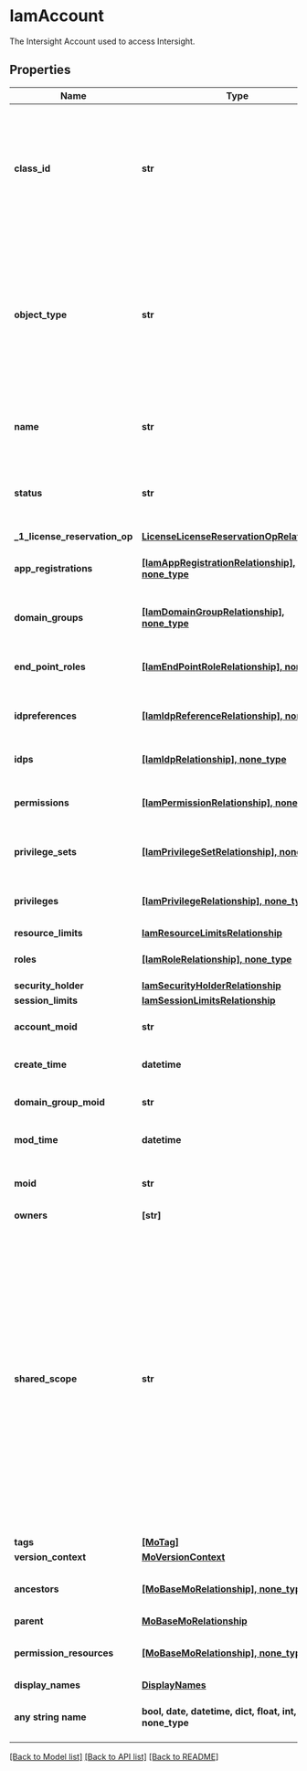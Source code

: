 # IamAccount

The Intersight Account used to access Intersight.
## Properties
Name | Type | Description | Notes
------------ | ------------- | ------------- | -------------
**class_id** | **str** | The concrete type of this complex type. Its value must be the same as the &#39;objectType&#39; property. The OpenAPI document references this property as a discriminator value. | [readonly] 
**object_type** | **str** | The fully-qualified type of this managed object, i.e. the class name. This property is optional. The ObjectType is implied from the URL path. If specified, the value of objectType must match the class name specified in the URL path. | [readonly] 
**name** | **str** | Name of the Intersight account. By default, name is same as the MoID of the account. | [optional] 
**status** | **str** | Status of the account. To activate the Intersight account, claim a device to the account. | [optional] [readonly] 
**_1_license_reservation_op** | [**LicenseLicenseReservationOpRelationship**](LicenseLicenseReservationOpRelationship.md) |  | [optional] 
**app_registrations** | [**[IamAppRegistrationRelationship], none_type**](IamAppRegistrationRelationship.md) | An array of relationships to iamAppRegistration resources. | [optional] [readonly] 
**domain_groups** | [**[IamDomainGroupRelationship], none_type**](IamDomainGroupRelationship.md) | An array of relationships to iamDomainGroup resources. | [optional] [readonly] 
**end_point_roles** | [**[IamEndPointRoleRelationship], none_type**](IamEndPointRoleRelationship.md) | An array of relationships to iamEndPointRole resources. | [optional] [readonly] 
**idpreferences** | [**[IamIdpReferenceRelationship], none_type**](IamIdpReferenceRelationship.md) | An array of relationships to iamIdpReference resources. | [optional] [readonly] 
**idps** | [**[IamIdpRelationship], none_type**](IamIdpRelationship.md) | An array of relationships to iamIdp resources. | [optional] [readonly] 
**permissions** | [**[IamPermissionRelationship], none_type**](IamPermissionRelationship.md) | An array of relationships to iamPermission resources. | [optional] [readonly] 
**privilege_sets** | [**[IamPrivilegeSetRelationship], none_type**](IamPrivilegeSetRelationship.md) | An array of relationships to iamPrivilegeSet resources. | [optional] [readonly] 
**privileges** | [**[IamPrivilegeRelationship], none_type**](IamPrivilegeRelationship.md) | An array of relationships to iamPrivilege resources. | [optional] [readonly] 
**resource_limits** | [**IamResourceLimitsRelationship**](IamResourceLimitsRelationship.md) |  | [optional] 
**roles** | [**[IamRoleRelationship], none_type**](IamRoleRelationship.md) | An array of relationships to iamRole resources. | [optional] [readonly] 
**security_holder** | [**IamSecurityHolderRelationship**](IamSecurityHolderRelationship.md) |  | [optional] 
**session_limits** | [**IamSessionLimitsRelationship**](IamSessionLimitsRelationship.md) |  | [optional] 
**account_moid** | **str** | The Account ID for this managed object. | [optional] [readonly] 
**create_time** | **datetime** | The time when this managed object was created. | [optional] [readonly] 
**domain_group_moid** | **str** | The DomainGroup ID for this managed object. | [optional] [readonly] 
**mod_time** | **datetime** | The time when this managed object was last modified. | [optional] [readonly] 
**moid** | **str** | The unique identifier of this Managed Object instance. | [optional] 
**owners** | **[str]** |  | [optional] 
**shared_scope** | **str** | Intersight provides pre-built workflows, tasks and policies to end users through global catalogs. Objects that are made available through global catalogs are said to have a &#39;shared&#39; ownership. Shared objects are either made globally available to all end users or restricted to end users based on their license entitlement. Users can use this property to differentiate the scope (global or a specific license tier) to which a shared MO belongs. | [optional] [readonly] 
**tags** | [**[MoTag]**](MoTag.md) |  | [optional] 
**version_context** | [**MoVersionContext**](MoVersionContext.md) |  | [optional] 
**ancestors** | [**[MoBaseMoRelationship], none_type**](MoBaseMoRelationship.md) | An array of relationships to moBaseMo resources. | [optional] [readonly] 
**parent** | [**MoBaseMoRelationship**](MoBaseMoRelationship.md) |  | [optional] 
**permission_resources** | [**[MoBaseMoRelationship], none_type**](MoBaseMoRelationship.md) | An array of relationships to moBaseMo resources. | [optional] [readonly] 
**display_names** | [**DisplayNames**](DisplayNames.md) |  | [optional] 
**any string name** | **bool, date, datetime, dict, float, int, list, str, none_type** | any string name can be used but the value must be the correct type | [optional]

[[Back to Model list]](../README.md#documentation-for-models) [[Back to API list]](../README.md#documentation-for-api-endpoints) [[Back to README]](../README.md)


